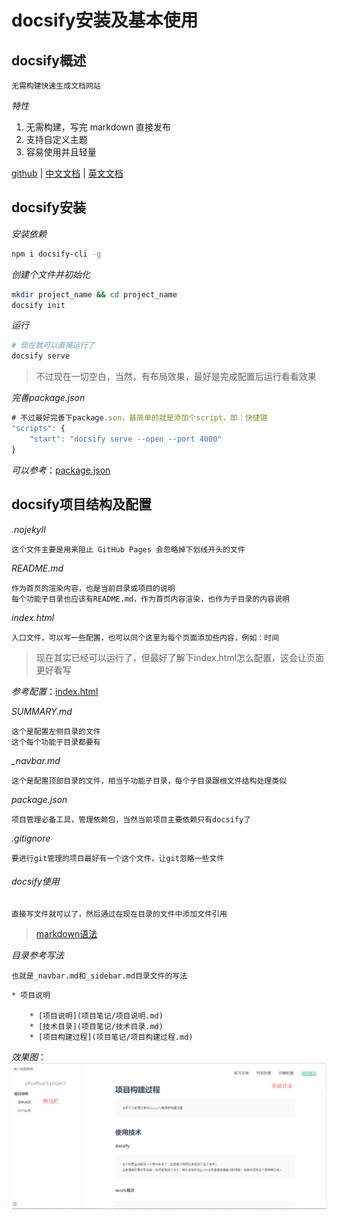 # docsify安装及基本使用

## docsify概述

	无需构建快速生成文档网站

*特性*

1. 无需构建，写完 markdown 直接发布
2. 支持自定义主题
3. 容易使用并且轻量

[github](https://github.com/docsifyjs/docsify) | 
[中文文档](https://docsify.js.org/zh-cn) | 
[英文文档](https://docsify.js.org/#/?id=docsify)

## docsify安装

*安装依赖*

```bash
npm i docsify-cli -g
```

*创建个文件并初始化*

```bash
mkdir project_name && cd project_name
docsify init
```

*运行*

```bash
# 现在就可以直接运行了
docsify serve
```

> 不过现在一切空白，当然，有布局效果，最好是完成配置后运行看看效果

*完善package.json*

```js
# 不过最好完善下package.son，最简单的就是添加个script，即：快捷键
"scripts": {
	"start": "docsify serve --open --port 4000"
}
```
*可以参考*：[package.json](https://github.com/BrucePhoebus/development-learning/tree/master/package.json)


## docsify项目结构及配置

*.nojekyll*

	这个文件主要是用来阻止 GitHub Pages 会忽略掉下划线开头的文件

*README.md*

	作为首页的渲染内容，也是当前目录或项目的说明
	每个功能子目录也应该有README.md，作为首页内容渲染，也作为子目录的内容说明

*index.html*

	入口文件，可以写一些配置，也可以同个这里为每个页面添加些内容，例如：时间

> 现在其实已经可以运行了，但最好了解下index.html怎么配置，这会让页面更好看写

*参考配置*：[index.html](https://github.com/BrucePhoebus/development-learning/tree/master/index.html)

*SUMMARY.md*

	这个是配置左侧目录的文件
	这个每个功能子目录都要有

*_navbar.md*

	这个是配置顶部目录的文件，相当于功能子目录，每个子目录跟根文件结构处理类似

*package.json*

	项目管理必备工具，管理依赖包，当然当前项目主要依赖只有docsify了

*.gitignore*

	要进行git管理的项目最好有一个这个文件，让git忽略一些文件

###### docsify使用

	直接写文件就可以了，然后通过在现在目录的文件中添加文件引用

> [markdown语法](/项目笔记/markdown/markdown语法说明.md)

*目录参考写法*

	也就是_navbar.md和_sidebar.md目录文件的写法

```
* 项目说明

	* [项目说明](项目笔记/项目说明.md)
	* [技术目录](项目笔记/技术目录.md)
	* [项目构建过程](项目笔记/项目构建过程.md)
```

*效果图*：
![](./images/project.png)

